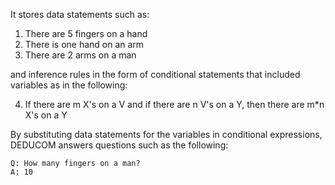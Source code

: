 It stores data statements such as:

1. There are 5 fingers on a hand
2. There is one hand on an arm
3. There are 2 arms on a man

and inference rules in the form of conditional statements that included variables as in the following:

4. If there are m X's on a V and if there are n V's on a Y, then there are m*n X's on a Y

By substituting data statements for the variables in conditional expressions, DEDUCOM answers questions such as the following:

~~~
Q: How many fingers on a man?
A: 10
~~~